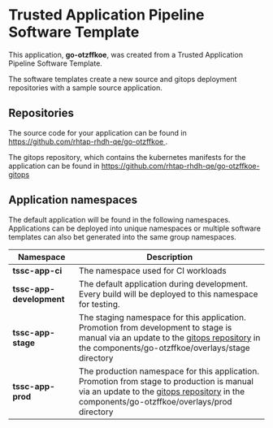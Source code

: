 # Trusted Application Pipeline Software Template

This application, **go-otzffkoe**, was created from a Trusted Application Pipeline Software Template.

The software templates create a new source and gitops deployment repositories with a sample source application. 

## Repositories

The source code for your application can be found in [https://github.com/rhtap-rhdh-qe/go-otzffkoe ](https://github.com/rhtap-rhdh-qe/go-otzffkoe ).
 
The gitops repository, which contains the kubernetes manifests for the application can be found in 
[https://github.com/rhtap-rhdh-qe/go-otzffkoe-gitops ](https://github.com/rhtap-rhdh-qe/go-otzffkoe-gitops ) 

## Application namespaces 

The default application will be found in the following namespaces. Applications can be deployed into unique namespaces or multiple software templates can also bet generated into the same group namespaces.  

|  Namespace   |  Description   |  
| -------- | -------- |
| **tssc-app-ci** | The namespace used for CI workloads |
| **tssc-app-development** | The default application during development. Every build will be deployed to this namespace for testing. |
| **tssc-app-stage** | The staging namespace for this application. Promotion from development to stage is manual via an update to the [gitops repository](https://github.com/rhtap-rhdh-qe/go-otzffkoe-gitops ) in the components/go-otzffkoe/overlays/stage directory |
| **tssc-app-prod** | The production namespace for this application. Promotion from stage to production is manual via an update to the [gitops repository](https://github.com/rhtap-rhdh-qe/go-otzffkoe-gitops ) in the components/go-otzffkoe/overlays/prod directory |